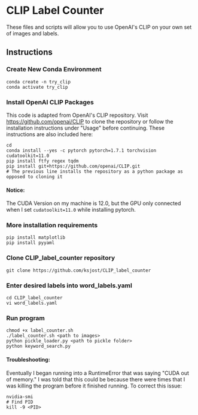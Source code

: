 # CLIP Label Counter

These files and scripts will allow you to use OpenAI's CLIP on your own set of images and labels.

## Instructions

### Create New Conda Environment
    conda create -n try_clip
    conda activate try_clip

### Install OpenAI CLIP Packages

This code is adapted from OpenAI's CLIP repository. Visit https://github.com/openai/CLIP to clone the repository or follow the installation instructions under "Usage" before continuing. These instructions are also included here:

    cd 
    conda install --yes -c pytorch pytorch=1.7.1 torchvision cudatoolkit=11.0
    pip install ftfy regex tqdm
    pip install git+https://github.com/openai/CLIP.git
    # The previous line installs the repository as a python package as opposed to cloning it

#### Notice:
The CUDA Version on my machine is 12.0, but the GPU only connected when I set `cudatoolkit=11.0` while installing pytorch.

### More installation requirements
    pip install matplotlib
    pip install pyyaml

### Clone CLIP_label_counter repository
    git clone https://github.com/ksjost/CLIP_label_counter

### Enter desired labels into word_labels.yaml
    cd CLIP_label_counter
    vi word_labels.yaml

### Run program
    chmod +x label_counter.sh
    ./label_counter.sh <path to images>
    python pickle_loader.py <path to pickle folder>
    python keyword_search.py

#### Troubleshooting: 
Eventually I began running into a RuntimeError that was saying "CUDA out of memory." I was told that this could be because there were times that I was killing the program before it finished running. To correct this issue: 

    nvidia-smi
    # Find PID
    kill -9 <PID>
